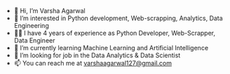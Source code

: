 - 👋 Hi, I’m Varsha Agarwal 
- 👀 I’m interested in Python development, Web-scrapping, Analytics, Data Engineering
- 👨‍💻 I have 4 years of experience as Python Developer, Web-Scrapper, Data Engineer
- 🌱 I’m currently learning Machine Learning and Artificial Intelligence
- 💞️ I’m looking for job in the Data Analytics & Data Scientist
- 📫 You can reach me at varshaagarwal127@gmail.com

<!---
VarshaA127/VarshaA127 is a ✨ special ✨ repository because its `README.md` (this file) appears on your GitHub profile.
You can click the Preview link to take a look at your changes.
--->

